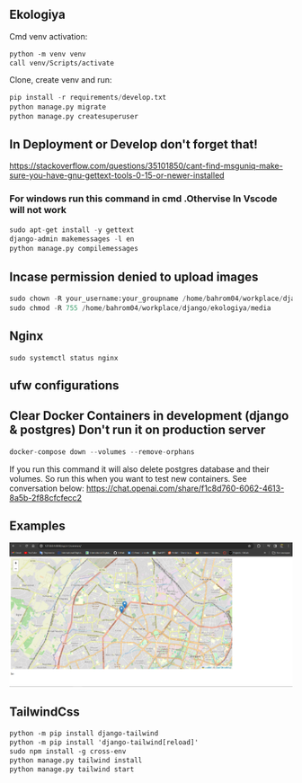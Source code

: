 ## Ekologiya
Cmd venv activation:
```
python -m venv venv
call venv/Scripts/activate
```
Clone, create venv and run:

```python
pip install -r requirements/develop.txt
python manage.py migrate
python manage.py createsuperuser
``` 

## In Deployment or Develop don't forget that!
https://stackoverflow.com/questions/35101850/cant-find-msguniq-make-sure-you-have-gnu-gettext-tools-0-15-or-newer-installed
### For windows run this command in cmd .Othervise In Vscode will not work
```python
sudo apt-get install -y gettext
django-admin makemessages -l en
python manage.py compilemessages
```

## Incase permission denied to upload images
```python
sudo chown -R your_username:your_groupname /home/bahrom04/workplace/django/ekologiya/media
sudo chmod -R 755 /home/bahrom04/workplace/django/ekologiya/media
```
## Nginx
```
sudo systemctl status nginx
```
## ufw configurations
## Clear Docker Containers in development (django & postgres) Don't run it on production server
```python
docker-compose down --volumes --remove-orphans
```
If you run this command it will also delete postgres database and their volumes. So run this when you want to test new containers. See conversation below:
https://chat.openai.com/share/f1c8d760-6062-4613-8a5b-2f88cfcfecc2

## Examples
![alt text](static/image.png)

## TailwindCss
```
python -m pip install django-tailwind
python -m pip install 'django-tailwind[reload]'
sudo npm install -g cross-env
python manage.py tailwind install
python manage.py tailwind start
```